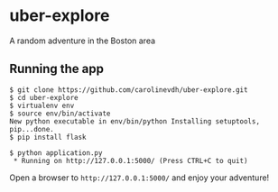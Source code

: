 uber-explore
=========

A random adventure in the Boston area

Running the app
------

```
$ git clone https://github.com/carolinevdh/uber-explore.git
$ cd uber-explore
$ virtualenv env
$ source env/bin/activate
New python executable in env/bin/python Installing setuptools, pip...done.
$ pip install flask

$ python application.py
 * Running on http://127.0.0.1:5000/ (Press CTRL+C to quit)
```

Open a browser to `http://127.0.0.1:5000/` and enjoy your adventure!
